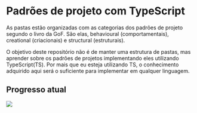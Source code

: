 # Padrões de projeto com TypeScript

As pastas estão organizadas com as categorias dos padrões de projeto segundo o livro da GoF. São elas, behavioural (comportamentais), creational (criacionais) e structural (estruturais).

O objetivo deste repositório não é de manter uma estrutura de pastas, mas aprender sobre os padrões de projetos implementando eles utilizando TypeScript(TS). Por mais que eu esteja utilizando TS, o conhecimento adquirido aqui será o suficiente para implementar em qualquer linguagem.

## Progresso atual
![](https://us-central1-progress-markdown.cloudfunctions.net/progress/30)
